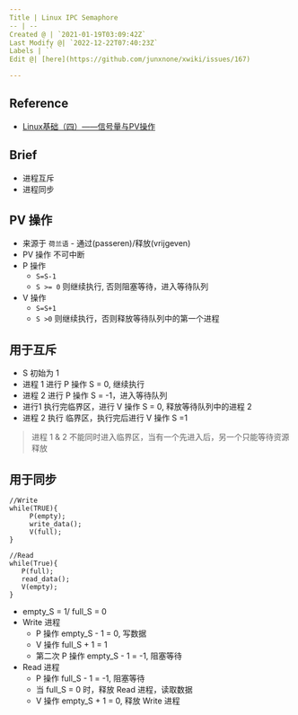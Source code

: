 ```yaml
---
Title | Linux IPC Semaphore
-- | --
Created @ | `2021-01-19T03:09:42Z`
Last Modify @| `2022-12-22T07:40:23Z`
Labels | ``
Edit @| [here](https://github.com/junxnone/xwiki/issues/167)

---
```

## Reference
- [Linux基础（四）——信号量与PV操作](https://blog.csdn.net/lixiangsheng2012/article/details/83421359)

## Brief
- 进程互斥
- 进程同步

## PV 操作 
- 来源于 `荷兰语` - 通过(passeren)/释放(vrijgeven)
- PV 操作 不可中断
- P 操作
  - `S=S-1`
  - `S >= 0` 则继续执行, 否则阻塞等待，进入等待队列
- V 操作
  - `S=S+1`
  - `S >0`   则继续执行，否则释放等待队列中的第一个进程

## 用于互斥
- S 初始为 1
- 进程 1 进行 P 操作 S = 0, 继续执行
- 进程 2 进行 P 操作 S = -1，进入等待队列
- 进行1 执行完临界区，进行 V 操作 S = 0, 释放等待队列中的进程 2
- 进程 2 执行 临界区，执行完后进行 V 操作 S =1

> 进程 1 & 2 不能同时进入临界区，当有一个先进入后，另一个只能等待资源释放

## 用于同步
 
```
//Write
while(TRUE){
     P(empty);
     write_data();
     V(full);
}

//Read
while(True){
   P(full);
   read_data();
   V(empty);
}
```
- empty_S = 1/ full_S = 0
- Write 进程 
  - P 操作  empty_S - 1 = 0,  写数据
  - V 操作 full_S + 1 = 1
  - 第二次 P 操作 empty_S - 1 = -1, 阻塞等待
- Read 进程 
  - P 操作 full_S - 1 = -1, 阻塞等待
  - 当 full_S = 0 时，释放 Read 进程，读取数据
  - V 操作 empty_S + 1 = 0, 释放 Write 进程
